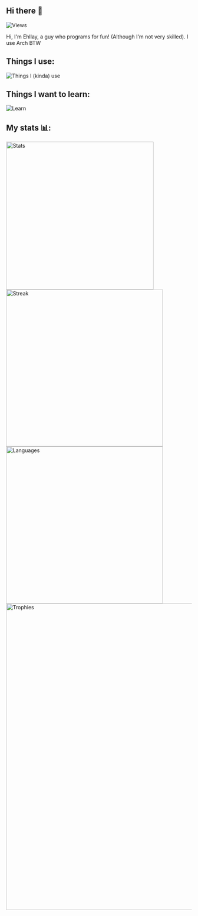 ## Hi there 👋
![Views](https://komarev.com/ghpvc/?username=ehllay)
<!--
**Ehllay/Ehllay** is a ✨ _special_ ✨ repository because its `README.md` (this file) appears on your GitHub profile.

Here are some ideas to get you started:

- 🔭 I’m currently working on ...
- 🌱 I’m currently learning ...
- 👯 I’m looking to collaborate on ...
- 🤔 I’m looking for help with ...
- 💬 Ask me about ...
- 📫 How to reach me: ...
- 😄 Pronouns: ...
- ⚡ Fun fact: ...
-->
Hi, I'm Ehllay, a guy who programs for fun! (Although I'm not very skilled). I use Arch BTW
## Things I use:
![Things I (kinda) use](https://skillicons.dev/icons?i=bash,blender,css,github,java,linux,lua,neovim,py,unity,vscode)

## Things I want to learn:
![Learn](https://skillicons.dev/icons?i=c,js,rust)

## My stats 📊:

<img width="400" src="https://github-readme-stats.vercel.app/api?username=ehllay&exclude_repo=ehllay/ehllay&show_icons=true&theme=dracula" alt="Stats"> <img width="425" src="http://github-readme-streak-stats.herokuapp.com?user=Ehllay&theme=dracula" alt="Streak">
<img width="425" src="https://github-readme-stats.vercel.app/api/top-langs/?username=ehllay&layout=donut&theme=dracula" alt="Languages">
<img width="830" src="https://github-profile-trophy.vercel.app/?username=ehllay&theme=dracula" alt="Trophies">
<a/>
